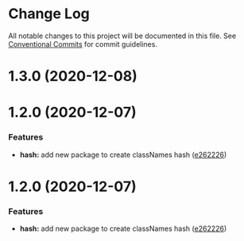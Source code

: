 # Change Log

All notable changes to this project will be documented in this file.
See [Conventional Commits](https://conventionalcommits.org) for commit guidelines.

# 1.3.0 (2020-12-08)



# 1.2.0 (2020-12-07)


### Features

* **hash:** add new package to create classNames hash ([e262226](https://github.com/atmc/atmc/commit/e2622262446fe218a5bb82418c6d19856fe8d073))





# 1.2.0 (2020-12-07)


### Features

* **hash:** add new package to create classNames hash ([e262226](https://github.com/atmc/atmc/commit/e2622262446fe218a5bb82418c6d19856fe8d073))
